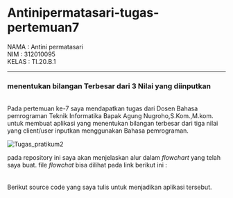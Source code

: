 # Antinipermatasari-tugas-pertemuan7

NAMA   : Antini permatasari<br>
NIM    : 312010095<br>
KELAS  : TI.20.B.1<br>
<hr>


### menentukan bilangan Terbesar dari 3 Nilai yang diinputkan

<br>
Pada pertemuan ke-7 saya mendapatkan tugas dari Dosen Bahasa pemrograman Teknik Informatika Bapak Agung Nugroho,S.Kom.,M.kom. untuk membuat aplikasi yang menentukan bilangan terbesar dari tiga nilai yang client/user inputkan menggunakan Bahasa pemrograman.
<br>

![Tugas_pratikum2](Tugas_pratikum2(labspy02).PNG) <br>

pada repository ini saya akan menjelaskan alur dalam *flowchart* yang telah saya buat. file *flowchat* bisa dilihat pada link berikut ini : 
 <br>
<br><br>
Berikut source code yang saya tulis untuk menjadikan aplikasi tersebut.

```python 
 